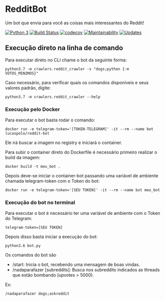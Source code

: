 # RedditBot

Um bot que envia para você as coisas mais interessantes do Reddit!


[![Python 3](https://pyup.io/repos/github/lucaspolo/redditbot/python-3-shield.svg)](https://pyup.io/repos/github/lucaspolo/redditbot/)
[![Build Status](https://travis-ci.org/lucaspolo/redditbot.svg?branch=master)](https://travis-ci.org/lucaspolo/redditbot)
[![codecov](https://codecov.io/gh/lucaspolo/redditbot/branch/master/graph/badge.svg)](https://codecov.io/gh/lucaspolo/redditbot)
[![Maintainability](https://api.codeclimate.com/v1/badges/b460fae76331acbccff2/maintainability)](https://codeclimate.com/github/lucaspolo/redditbot/maintainability)
[![Updates](https://pyup.io/repos/github/lucaspolo/redditbot/shield.svg)](https://pyup.io/repos/github/lucaspolo/redditbot/)



## Execução direto na linha de comando

Para executar direto no CLI chame o bot da seguinte forma:

`python3.7 -m crawlers.reddit_crawler -s "dogs;python {-m VOTOS_MINIMOS}"`

Caso necessário, para verificar quais os comandos disponíveis e seus valores padrão, digite:

`python3.7 -m crawlers.reddit_crawler --help`

### Execução pelo Docker

Para executar o bot basta rodar o comando:
 
`docker run -e telegram-token='[TOKEN-TELEGRAM]' -it --rm --name bot lucaspolo/reddit-bot`
 
Ele irá buscar a imagem no registry e iniciará o container.
 
Para subir o container direto do Dockerfile é necessário primeiro realizar o build da imagem:
 
`docker build -t meu_bot .`
 
Depois deve-se iniciar o container-bot passando uma variável de ambiente chamada telegram-token com o Token do bot:
 
`docker run -e telegram-token='[SEU TOKEN]' -it --rm --name bot meu_bot`
 
### Execução do bot no terminal

Para executar o bot é necessário ter uma variável de ambiente com o Token do Telegram:

`telegram-token=[SEU TOKEN]`

Depois disso basta iniciar a execução do bot:

`python3.6 bot.py`

Os comandos do bot são 

- /start: Inicia o bot, recebendo uma mensagem de boas vindas.
- /nadaparafazer [subreddits]: Busca nos subreddits indicados as threads que estão bombando (upvotes > 5000).

Ex:

`/nadaparafazer dogs;askreddit`
